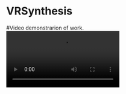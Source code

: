 # VRSynthesis 
#Video demonstrarion of work.
![](https://github.com/ostrovoyy/VRSynthesis/blob/PA1/2023-06-08%2000-05-10.mp4)
